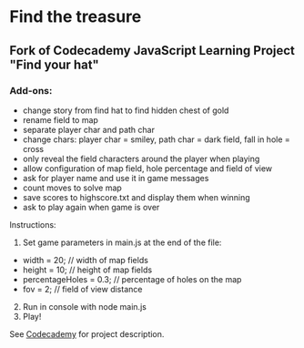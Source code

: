 
# Find the treasure
## Fork of Codecademy JavaScript Learning Project "Find your hat"

### Add-ons: 
- change story from find hat to find hidden chest of gold
- rename field to map
- separate player char and path char
- change chars: player char = smiley, path char = dark field, fall in hole = cross
- only reveal the field characters around the player when playing
- allow configuration of map field, hole percentage and field of view
- ask for player name and use it in game messages
- count moves to solve map
- save scores to highscore.txt and display them when winning
- ask to play again when game is over

Instructions:
1. Set game parameters in main.js at the end of the file: 
- width = 20; // width of map fields
- height = 10; // height of map fields
- percentageHoles = 0.3; // percentage of holes on the map
- fov = 2; // field of view distance
2. Run in console with node main.js
3. Play!

See [Codecademy](https://www.codecademy.com/paths/front-end-engineer-career-path/tracks/fecp-javascript-syntax-part-iii/modules/fecp-challenge-project-find-your-hat/projects/find-your-hat ) for project description.